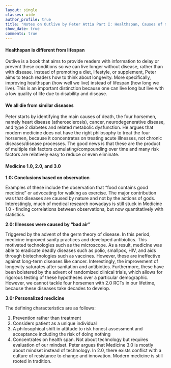 ```yaml
---
layout: single
classes: wide
author_profile: true
title: "Notes on Outlive by Peter Attia Part I: Healthspan, Causes of mortality, and Medicine 1.0, 2.0 and 3.0"
show_date: true
comments: true
---
```


<h4> Healthspan is different from lifespan </h4>
Outlive is a book that aims to provide readers with information to delay or prevent these conditions so we can live longer without disease, rather than with disease. Instead of promoting a diet, lifestyle, or supplement, Peter aims to teach readers how to think about longevity. More specifically, improving healthspan (how well we live) instead of lifespan (how long we live). This is an important distinction because one can live long but live with a low quality of life due to disability and disease. 

<h4> We all die from similar diseases </h4>
Peter starts by identifying the main causes of death, the four horsemen, namely heart disease (atherosclerosis), cancer, neurodegenerative disease, and type 2 diabetes and related metabolic dysfunction. He argues that modern medicine does not have the right philosophy to treat the four horsemen, because it concentrates on treating acute illnesses, not chronic diseases/disease processes. The good news is that these are the product of multiple risk factors cumulating/compounding over time and many risk factors are relatively easy to reduce or even eliminate.

<h4> Medicine 1.0, 2.0, and 3.0 </h4>

<b> 1.0: Conclusions based on observation </b>

Examples of these include the observation that “food contains good medicine” or advocating for walking as exercise. The major contribution was that diseases are caused by nature and not by the actions of gods. Interestingly, much of medical research nowadays is still stuck in Medicine 1.0 - finding correlations between observations, but now quantitatively with statistics.

<b> 2.0: Illnesses were caused by “bad air” </b> 

Triggered by the advent of the germ theory of disease. In this period, medicine improved sanity practices and developed antibiotics. This motivated technologies such as the microscope. As a result, medicine was able to eradicate deadly diseases such as polio, smallpox, HIV, and aids through biotechnologies such as vaccines. However, these are ineffective against long-term diseases like cancer. Interestingly, the improvement of longevity saturates after sanitation and antibiotics. Furthermore, these have been bolstered by the advent of randomized clinical trials, which allows for rigorous testing of these hypotheses over a particular demographic. However, we cannot tackle four horsemen with 2.0 RCTs in our lifetime, because these diseases take decades to develop.

<b> 3.0: Personalized medicine </b> 

The defining characteristics are as follows: 
1. Prevention rather than treatment
2. Considers patient as a unique individual
3. A philosophical shift in attitude to risk honest assessment and acceptance including the risk of doing nothing
4. Concentrates on health span. Not about technology but requires evaluation of our mindset.
Peter argues that Medicine 3.0 is mostly about mindset instead of technology. In 2.0, there exists conflict with a culture of resistance to change and innovation. Modern medicine is still rooted in tradition.
